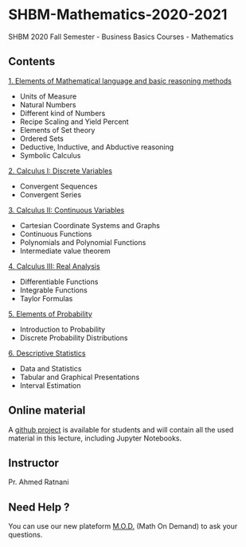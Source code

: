# SHBM-Mathematics-2020-2021

SHBM 2020 Fall Semester - Business Basics Courses - Mathematics

## Contents

[1. Elements of Mathematical language and basic reasoning methods](https://nbviewer.jupyter.org/github/UM6P/SHBM-Mathematics-2020-2021/blob/main/notebooks/chapter_01.ipynb)

  * Units of Measure 
  * Natural Numbers
  * Different kind of Numbers
  * Recipe Scaling and Yield Percent
  * Elements of Set theory
  * Ordered Sets
  * Deductive, Inductive, and Abductive reasoning
  * Symbolic Calculus

[2. Calculus I: Discrete Variables](https://nbviewer.jupyter.org/github/UM6P/SHBM-Mathematics-2020-2021/blob/main/notebooks/chapter_02.ipynb)

  * Convergent Sequences 
  * Convergent Series 

[3. Calculus II: Continuous Variables](https://nbviewer.jupyter.org/github/UM6P/SHBM-Mathematics-2020-2021/blob/main/notebooks/chapter_03.ipynb)

  * Cartesian Coordinate Systems and Graphs 
  * Continuous Functions 
  * Polynomials and Polynomial Functions
  * Intermediate value theorem

[4. Calculus III: Real Analysis](https://nbviewer.jupyter.org/github/UM6P/SHBM-Mathematics-2020-2021/blob/main/notebooks/chapter_04.ipynb)

  * Differentiable Functions
  * Integrable Functions
  * Taylor Formulas

[5. Elements of Probability](https://nbviewer.jupyter.org/github/UM6P/SHBM-Mathematics-2020-2021/blob/main/notebooks/chapter_05.ipynb)

  * Introduction to Probability 
  * Discrete Probability Distributions

[6. Descriptive Statistics](https://nbviewer.jupyter.org/github/UM6P/SHBM-Mathematics-2020-2021/blob/main/notebooks/chapter_06.ipynb)

  * Data and Statistics 
  * Tabular and Graphical Presentations
  * Interval Estimation

## Online material

A [github project](https://github.com/UM6P/SHBM-Mathematics-2020-2021) is available for students and will contain all the used material in this lecture, including Jupyter Notebooks.

## Instructor

Pr. Ahmed Ratnani

## Need Help ?

You can use our new plateform [M.O.D.](https://mod.um6p.ma/) (Math On Demand) to ask your questions.
